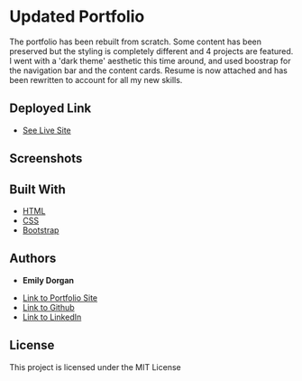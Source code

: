 # Updated Portfolio

The portfolio has been rebuilt from scratch. Some content has been preserved but the styling is completely different and 4 projects are featured. I went with a 'dark theme' aesthetic this time around, and used boostrap for the navigation bar and the content cards. Resume is now attached and has been rewritten to account for all my new skills. 

## Deployed Link

* [See Live Site](https://emdorgan.github.io/updated-portfolio/)

## Screenshots



## Built With

* [HTML](https://developer.mozilla.org/en-US/docs/Web/HTML)
* [CSS](https://developer.mozilla.org/en-US/docs/Web/CSS)
* [Bootstrap](https://getbootstrap.com/)


## Authors

* **Emily Dorgan** 

- [Link to Portfolio Site](https://emdorgan.github.io/updated-portfolio/)
- [Link to Github](https://github.com/emdorgan)
- [Link to LinkedIn](https://www.linkedin.com/in/emily-dorgan/)

## License

This project is licensed under the MIT License
